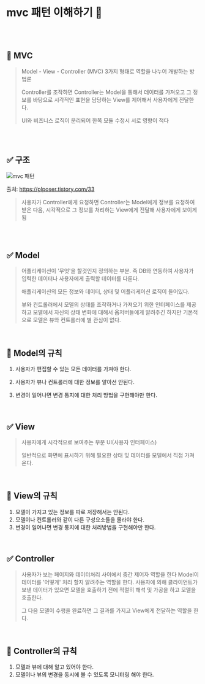 # mvc 패턴 이해하기 :star2:

</br>
</br>

## 🎯 MVC
> Model - View - Controller (MVC) 3가지 형태로 역할을 나누어 개발하는 방법론 </p>
> Controller를 조작하면 Controller는 Model을 통해서 데이터를 가져오고 그 정보를 바탕으로 시각적인 표현을 담당하는 View를 제어해서 사용자에게 전달한다. </p>
> UI와 비즈니스 로직이 분리되어 한쪽 모듈 수정시 서로 영향이 적다 </p>

</br>
</br>

## ✅ 구조
![mvc 패턴](https://user-images.githubusercontent.com/98209409/180592607-6d8e686d-235f-417a-9dbb-fed05f438ae3.png)

출처: https://plposer.tistory.com/33

> 사용자가 Controller에게 요청하면 Controller는 Model에게 정보를 요청하여 받은 다음, 시각적으로 그 정보를 처리하는 View에게 전달해 사용자에게 보이게 됨 </p>

</br>
</br>

## ✅ Model
> 어플리케이션이 '무엇'을 할것인지 정의하는 부분. 즉 DB와 연동하여 사용자가 입력한 데이터나 사용자에게 출력할 데이터를 다룬다. </p>
> 애플리케이션의 모든 정보와 데이터, 상태 및 어플리케이션 로직이 들어있다. </p>
> 뷰와 컨트롤러에서 모델의 상태를 조작하거나 가져오기 위한 인터페이스를 제공하고 모델에서 자신의 상태 변화에 대해서 옵저버들에게 알려주긴 하지만
> 기본적으로 모델은 뷰와 컨트롤러에 별 관심이 없다. </p>
</br>

## :pushpin: Model의 규칙
1. 사용자가 편집할 수 있는 모든 데이터를 가져야 한다. </p>
2. 사용자가 뷰나 컨트롤러에 대한 정보를 알아선 안된다. </p>
3. 변경이 일어나면 변경 통지에 대한 처리 방법을 구현해야만 한다. </p>
</br>

## ✅ View
> 사용자에게 시각적으로 보여주는 부분 UI(사용자 인터페이스) </p>
> 일반적으로 화면에 표시하기 위해 필요한 상태 및 데이터를 모델에서 직접 가져온다. </p>
</br>

## :pushpin: View의 규칙
1. 모델이 가지고 있는 정보를 따로 저장해서는 안된다.
2. 모델이나 컨트롤러와 같이 다른 구성요소들을 몰라야 한다.
3. 변경이 일어나면 변경 통지에 대한 처리방법을 구현해야만 한다.
</br>

## ✅ Controller
> 사용자가 보는 페이지와 데이터처리 사이에서 중간 제어자 역할을 한다
> Model이 데이터를 '어떻게' 처리 할지 알려주는 역할을 한다. 사용자에 의해 클라이언트가 보낸 데이터가 있으면 모델을 호출하기 전에 적절히 해석 및 가공을 하고 모델을 호출한다. </p>
> 그 다음 모델이 수행을 완료하면 그 결과를 가지고 View에게 전달하는 역할을 한다.

</br>

## :pushpin: Controller의 규칙
1. 모델과 뷰에 대해 알고 있어야 한다.
2. 모델이나 뷰의 변경을 동시에 볼 수 있도록 모니터링 해야 한다.

</br>
</br>
